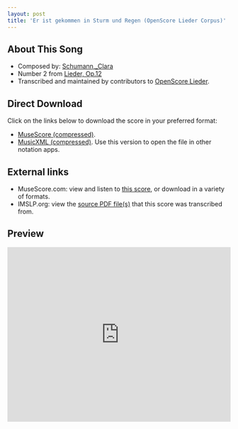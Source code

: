 ```yaml
---
layout: post
title: 'Er ist gekommen in Sturm und Regen (OpenScore Lieder Corpus)'
---
```


## About This Song

- Composed by: [Schumann,_Clara](https://fourscoreandmore.org/openscore/lieder/Schumann,_Clara)
- Number 2 from [Lieder, Op.12](https://fourscoreandmore.org/openscore/lieder/Schumann,_Clara/Lieder,_Op.12)
- Transcribed and maintained by contributors to [OpenScore Lieder].

[OpenScore Lieder]: https://musescore.com/openscore-lieder-corpus

## Direct Download

Click on the links below to download the score in your preferred format:
- [MuseScore (compressed)](https://github.com/openscore/lieder/blob/main/scores/Schumann,_Clara/Lieder,_Op.12/02_Er_ist_gekommen_in_Sturm_und_Regen/lc5187781.mscz?raw=true).
- [MusicXML (compressed)](https://github.com/openscore/lieder/blob/main/scores/Schumann,_Clara/Lieder,_Op.12/02_Er_ist_gekommen_in_Sturm_und_Regen/lc5187781.mxl?raw=true). Use this version to open the file in other notation apps.

## External links

- MuseScore.com: view and listen to [this score][MuseScore], or download in a variety of formats.
- IMSLP.org: view the [source PDF file(s)][IMSLP] that this score was transcribed from.

[MuseScore]: https://musescore.com/score/5187781
[IMSLP]: https://imslp.org/wiki/Special:ReverseLookup/270918

## Preview

<iframe width="100%" height="394" src="https://musescore.com/openscore-lieder-corpus/scores/5187781/embed" frameborder="0" allowfullscreen allow="autoplay; fullscreen"></iframe>

